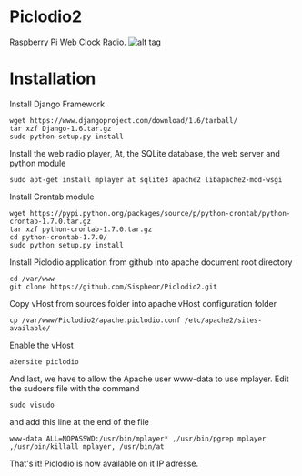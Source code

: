 Piclodio2
=========

Raspberry Pi Web Clock Radio.
![alt tag](https://raw.github.com/Sispheor/Piclodio2/master/img/piclodio_home.png)

Installation
==========

Install Django Framework
```
wget https://www.djangoproject.com/download/1.6/tarball/
tar xzf Django-1.6.tar.gz
sudo python setup.py install
```

Install the web radio player, At, the SQLite database, the web server and python module
```
sudo apt-get install mplayer at sqlite3 apache2 libapache2-mod-wsgi
```

Install Crontab module
```
wget https://pypi.python.org/packages/source/p/python-crontab/python-crontab-1.7.0.tar.gz
tar xzf python-crontab-1.7.0.tar.gz
cd python-crontab-1.7.0/
sudo python setup.py install
```

Install Piclodio application from github into apache document root directory
```
cd /var/www
git clone https://github.com/Sispheor/Piclodio2.git
```

Copy vHost from sources folder into apache vHost configuration folder
```
cp /var/www/Piclodio2/apache.piclodio.conf /etc/apache2/sites-available/
```

Enable the vHost
```
a2ensite piclodio
```
And last, we have to allow the Apache user www-data to use mplayer. Edit the sudoers file with the command
```
sudo visudo
```
and add this line at the end of the file
```
www-data ALL=NOPASSWD:/usr/bin/mplayer* ,/usr/bin/pgrep mplayer ,/usr/bin/killall mplayer, /usr/bin/at
```

That's it! Piclodio is now available on it IP adresse.
